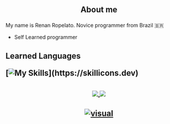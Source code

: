 <h2 align="center">




About me</h2> 
My name is Renan Ropelato. Novice programmer from Brazil 🇧🇷
- Self Learned programmer

<h2 align="left">
Learned Languages

  
[![My Skills](https://skillicons.dev/icons?i=js,python,visualstudio,)](https://skillicons.dev)
</h2>



<h2 align="center">
<a href="https://github.com/anuraghazra/github-readme-stats">
  <img align="center" src="https://github-readme-stats.vercel.app/api?username=ropelatoo&show_icons=true&theme=tokyonight" />
</a>
<a href="https://github.com/anuraghazra/convoychat">
  <img align="center" src="https://github-readme-stats.vercel.app/api/top-langs/?username=ropelatoo&layout=compact&theme=tokyonight" />
</a>
</h2>

<h2 align="center">
<a href="https://discord.com/users/220701036929613825">
    <img title="visual" alt="visual" src="https://discord.c99.nl/widget/theme-1/220701036929613825.png"/>
</a>
</h2>
